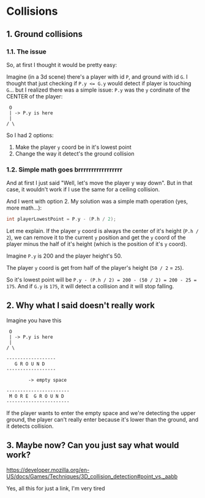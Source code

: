 # Collisions

## 1. Ground collisions 

### 1.1. The issue

So, at first I thought it would be pretty easy:

Imagine (in a 3d scene) there's a player with id `P`, and ground with id `G`.
I thought that just checking if `P.y <= G.y` would detect if player is touching `G`... but I realized there was a simple issue: `P.y` was the `y` cordinate of the CENTER of the player:

```
 O
 | -> P.y is here
 |
/ \
```

So I had 2 options:

1. Make the player `y` coord be in it's lowest point
2. Change the way it detect's the ground collision

### 1.2. Simple math goes brrrrrrrrrrrrrrrrr

And at first I just said "Well, let's move the player y way down". But in that case, it wouldn't work if I use the same for a ceiling collision.

And I went with option 2. My solution was a simple math operation (yes, more math...):

```cpp
int playerLowestPoint = P.y - (P.h / 2);
```

Let me explain. If the player `y` coord is always the center of it's height (`P.h / 2`),
we can remove it to the current `y` position and get the `y` coord of the player minus
the half of it's height (which is the position of it's `y` coord).

Imagine `P.y` is 200 and the player height's 50.

The player `y` coord is get from half of the player's height (`50 / 2` = `25`).

So it's lowest point will be `P.y - (P.h / 2) = 200 - (50 / 2) = 200 - 25 = 175`.
And if `G.y` is `175`, it will detect a collision and it will stop falling.


## 2. Why what I said doesn't really work

Imagine you have this

```
 O
 | -> P.y is here
 |
/ \

------------------
   G R O U N D
------------------

        -> empty space

-----------------------
 M O R E  G R O U N D
-----------------------
```

If the player wants to enter the empty space and we're detecting the upper ground, the player can't really enter because it's lower than the ground, and it detects collision.

## 3. Maybe now? Can you just say what would work?

<https://developer.mozilla.org/en-US/docs/Games/Techniques/3D_collision_detection#point_vs._aabb>

Yes, all this for just a link, I'm very tired

